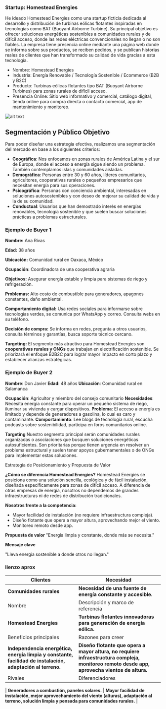 ### **Startup: Homestead Energies**

He ideado Homestead Energies como una startup ficticia dedicada al desarrollo y distribución de turbinas eólicas flotantes inspiradas en tecnologías como BAT (Buoyant Airborne Turbine). Su principal objetivo es ofrecer soluciones energéticas sostenibles a comunidades rurales y de difícil acceso, donde las redes eléctricas convencionales no llegan o no son fiables. La empresa tiene presencia online mediante una página web donde se informa sobre sus productos, se reciben pedidos, y se publican historias reales de clientes que han transformado su calidad de vida gracias a esta tecnología.

- Nombre: Homestead Energies 
- Industria: Energía Renovable / Tecnología Sostenible / Ecommerce (B2B y B2C)
- Producto: Turbinas eólicas flotantes tipo BAT (Buoyant Airborne Turbines) para zonas rurales de difícil acceso.
- Presencia Online: Sitio web informativo y comercial, catálogo digital, tienda online para compra directa o contacto comercial, app de mantenimiento y monitoreo.

![alt text](bighero6bat.png)

## **Segmentación y Público Objetivo**

Para poder diseñar una estrategia efectiva, realizamos una segmentación del mercado en base a los siguientes criterios:

- **Geográfica**: Nos enfocamos en zonas rurales de América Latina y el sur de Europa, donde el acceso a energía sigue siendo un problema. También contemplamos islas y comunidades aisladas.
- **Demográfica**: Personas entre 30 y 60 años, líderes comunitarios, agricultores, cooperativas rurales o pequeños empresarios que necesitan energía para sus operaciones.
- **Psicográfica**: Personas con conciencia ambiental, interesadas en soluciones autosostenibles y con deseo de mejorar su calidad de vida y la de su comunidad.
- **Conductual**: Usuarios que han demostrado interés en energías renovables, tecnología sostenible y que suelen buscar soluciones prácticas a problemas estructurales.

### **Ejemplo de Buyer 1**

**Nombre:** Ana Rivas

**Edad:** 38 años

**Ubicación:** Comunidad rural en Oaxaca, México

**Ocupación:** Coordinadora de una cooperativa agraria

**Objetivos:** Asegurar energía estable y limpia para sistemas de riego y refrigeración.

**Problemas:** Alto costo de combustible para generadores, apagones constantes, daño ambiental.

**Comportamiento digital:** Usa redes sociales para informarse sobre tecnologías verdes, se comunica por WhatsApp y correo. Consulta webs en su teléfono.

**Decisión de compra:** Se informa en redes, pregunta a otros usuarios, consulta términos y garantías, busca soporte técnico cercano.

**Targeting:**
El segmento más atractivo para Homestead Energies son **cooperativas rurales y ONGs** que trabajan en electrificación sostenible. Se priorizará el enfoque B2B2C para lograr mayor impacto en corto plazo y establecer alianzas estratégicas.

### **Ejemplo de Buyer 2**

**Nombre**: Don Javier
**Edad**: 48 años
**Ubicación**: Comunidad rural en Salamanca

**Ocupación**: Agricultor y miembro del consejo comunitario
**Necesidades**: Necesita energía constante para operar un pequeño sistema de riego, iluminar su vivienda y cargar dispositivos.
**Problema**: El acceso a energía es limitado y depende de generadores a gasolina, lo cual es caro y contaminante.
**Comportamiento**: Lee blogs de tecnología rural, escucha podcasts sobre sostenibilidad, participa en foros comunitarios online.

**Targeting**
Nuestro segmento principal serán comunidades rurales organizadas o asociaciones que busquen soluciones energéticas autosuficientes. Son prioritarias porque tienen urgencia en resolver un problema estructural y suelen tener apoyos gubernamentales o de ONGs para implementar estas soluciones.

Estrategia de Posicionamiento y Propuesta de Valor

**¿Cómo se diferencia Homestead Energies?**
Homestead Energies se posiciona como una solución sencilla, ecológica y de fácil instalación, diseñada específicamente para zonas de difícil acceso. A diferencia de otras empresas de energía, nosotros no dependemos de grandes infraestructuras ni de redes de distribución tradicionales.

**Nosotros frente a la competencia:**

- Mayor facilidad de instalación (no requiere infraestructura compleja).
- Diseño flotante que opera a mayor altura, aprovechando mejor el viento.
- Monitoreo remoto desde app.

**Propuesta de valor**
"Energía limpia y constante, donde más se necesita."

**Mensaje clave**

"Lleva energía sostenible a donde otros no llegan."

### lienzo aprox
| Clientes | Necesidad |
| --- | --- |
| **Comunidades rurales** | **Necesidad de una fuente de energía constante y accesible.** |
| Nombre | Descripción y marco de referencia |
| **Homestead Energies** | **Turbinas flotantes innovadoras para generación de energía eólica.** |
| Beneficios principales | Razones para creer |
| **Independencia energética, energía limpia y constante, facilidad de instalación, adaptación al terreno.** | **Diseño flotante que opera a mayor altura, no requiere infraestructura compleja, monitoreo remoto desde app, aprovecha vientos de altura.** |
| Rivales | Diferenciadores |

| **Generadores a combustión, paneles solares.** | **Mayor facilidad de instalación, mejor aprovechamiento del viento (alturas), adaptación al terreno, solución limpia y pensada para comunidades rurales.** |
